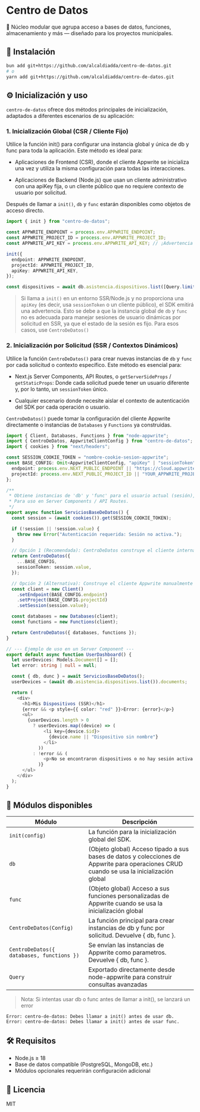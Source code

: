 # Centro de Datos

🧠 Núcleo modular que agrupa acceso a bases de datos, funciones, almacenamiento y más — diseñado para los proyectos municipales.

## 🚀 Instalación

```bash
bun add git+https://github.com/alcaldiadda/centro-de-datos.git
# o
yarn add git+https://github.com/alcaldiadda/centro-de-datos.git
```

## ⚙️ Inicialización y uso

`centro-de-datos` ofrece dos métodos principales de inicialización, adaptados a diferentes escenarios de su aplicación:

### 1. Inicialización Global (CSR / Cliente Fijo)

Utilice la función init() para configurar una instancia global y única de db y func para toda la aplicación. Este método es ideal para:

- Aplicaciones de Frontend (CSR), donde el cliente Appwrite se inicializa una vez y utiliza la misma configuración para todas las interacciones.

- Aplicaciones de Backend (Node.js) que usan un cliente administrativo con una apiKey fija, o un cliente público que no requiere contexto de usuario por solicitud.

Después de llamar a `init()`, `db` y `func` estarán disponibles como objetos de acceso directo.

```ts
import { init } from "centro-de-datos";

const APPWRITE_ENDPOINT = process.env.APPWRITE_ENDPOINT;
const APPWRITE_PROJECT_ID = process.env.APPWRITE_PROJECT_ID;
const APPWRITE_API_KEY = process.env.APPWRITE_API_KEY; // ¡Advertencia de seguridad para el frontend!

init({
  endpoint: APPWRITE_ENDPOINT,
  projectId: APPWRITE_PROJECT_ID,
  apiKey: APPWRITE_API_KEY,
});

const dispositivos = await db.asistencia.dispositivos.list([Query.limit(2)]);
```

> Si llama a `init()` en un entorno SSR/Node.js y no proporciona una `apiKey` (es decir, usa `sessionToken` o un cliente público), el SDK emitirá una advertencia. Esto se debe a que la instancia global de `db` y `func` no es adecuada para manejar sesiones de usuario dinámicas por solicitud en SSR, ya que el estado de la sesión es fijo. Para esos casos, use `CentroDeDatos()`

### 2. Inicialización por Solicitud (SSR / Contextos Dinámicos)

Utilice la función `CentroDeDatos()` para crear nuevas instancias de `db` y `func` por cada solicitud o contexto específico. Este método es esencial para:

- Next.js Server Components, API Routes, o `getServerSideProps` / `getStaticProps`: Donde cada solicitud puede tener un usuario diferente y, por lo tanto, un `sessionToken` único.

- Cualquier escenario donde necesite aislar el contexto de autenticación del SDK por cada operación o usuario.

`CentroDeDatos()` puede tomar la configuración del cliente Appwrite directamente o instancias de `Databases` y `Functions` ya construidas.

```ts
import { Client, Databases, Functions } from "node-appwrite";
import { CentroDeDatos, AppwriteClientConfig } from "centro-de-datos";
import { cookies } from "next/headers";

const SESSION_COOKIE_TOKEN = "nombre-cookie-sesion-appwrite";
const BASE_CONFIG: Omit<AppwriteClientConfig, "apiKey" | "sessionToken"> = {
  endpoint: process.env.NEXT_PUBLIC_ENDPOINT || "https://cloud.appwrite.io/v1",
  projectId: process.env.NEXT_PUBLIC_PROJECT_ID || "YOUR_APPWRITE_PROJECT_ID",
};

/**
 * Obtiene instancias de 'db' y 'func' para el usuario actual (sesión), por solicitud.
 * Para uso en Server Components / API Routes.
 */
export async function ServiciosBaseDeDatos() {
  const session = (await cookies()).get(SESSION_COOKIE_TOKEN);

  if (!session || !session.value) {
    throw new Error("Autenticación requerida: Sesión no activa.");
  }

  // Opción 1 (Recomendada): CentroDeDatos construye el cliente internamente con la sesión
  return CentroDeDatos({
    ...BASE_CONFIG,
    sessionToken: session.value,
  });

  // Opción 2 (Alternativa): Construye el cliente Appwrite manualmente y pásalo a CentroDeDatos
  const client = new Client()
    .setEndpoint(BASE_CONFIG.endpoint)
    .setProject(BASE_CONFIG.projectId)
    .setSession(session.value);

  const databases = new Databases(client);
  const functions = new Functions(client);

  return CentroDeDatos({ databases, functions });
}

// --- Ejemplo de uso en un Server Component ---
export default async function UserDashboard() {
  let userDevices: Models.Document[] = [];
  let error: string | null = null;

  const { db, dunc } = await ServiciosBaseDeDatos();
  userDevices = (await db.asistencia.dispositivos.list()).documents;

  return (
    <div>
      <h1>Mis Dispositivos (SSR)</h1>
      {error && <p style={{ color: "red" }}>Error: {error}</p>}
      <ul>
        {userDevices.length > 0
          ? userDevices.map((device) => (
              <li key={device.$id}>
                {device.name || "Dispositivo sin nombre"}
              </li>
            ))
          : !error && (
              <p>No se encontraron dispositivos o no hay sesión activa.</p>
            )}
      </ul>
    </div>
  );
}
```

## 📆 Módulos disponibles

| Módulo                                    | Descripción                                                                                                                               |
| ----------------------------------------- | ----------------------------------------------------------------------------------------------------------------------------------------- |
| `init(config)`                            | La función para la inicialización global del SDK.                                                                                         |
| `db`                                      | (Objeto global) Acceso tipado a sus bases de datos y colecciones de Appwrite para operaciones CRUD cuando se usa la inicialización global |
| `func`                                    | (Objeto global) Acceso a sus funciones personalizadas de Appwrite cuando se usa la inicialización global                                  |
| `CentroDeDatos(Config)`                   | La función principal para crear instancias de db y func por solicitud. Devuelve { db, func }.                                             |
| `CentroDeDatos({ databases, functions })` | Se envían las instancias de Appwrite como parametros. Devuelve { db, func }.                                                              |
| `Query`                                   | Exportado directamente desde node-appwrite para construir consultas avanzadas                                                             |

> Nota: Si intentas usar db o func antes de llamar a init(), se lanzará un error

```
Error: centro-de-datos: Debes llamar a init() antes de usar db.
Error: centro-de-datos: Debes llamar a init() antes de usar func.
```

## 🛠️ Requisitos

- Node.js ≥ 18
- Base de datos compatible (PostgreSQL, MongoDB, etc.)
- Módulos opcionales requerirán configuración adicional

## 📄 Licencia

MIT
